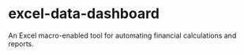 # excel-data-dashboard
An Excel macro-enabled tool for automating financial calculations and reports.
